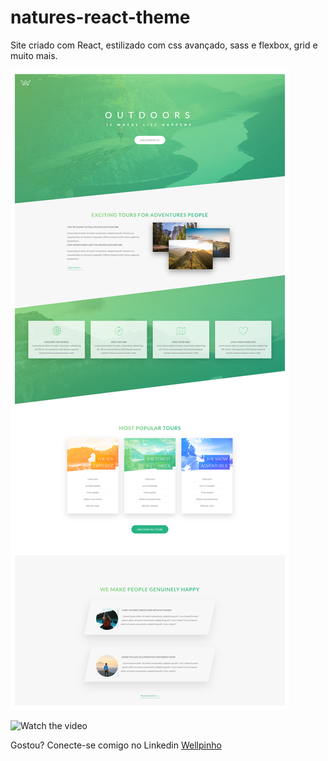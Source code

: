 # natures-react-theme
Site criado com React, estilizado com css avançado, sass e flexbox, grid e muito mais.

![alt text](full-site.png)

![Watch the video](app.gif)

Gostou? Conecte-se comigo no Linkedin
[Wellpinho](https://www.linkedin.com/in/wellpinho/)
